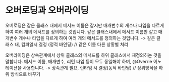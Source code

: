 # 오버로딩과 오버라이딩 

오버로딩은 같은 클래스 내에서 메서드 이름은 같지만 매개변수의 개수나 타입을 다르게 하여 여러 개의 메서드를 정의하는 것입니다.
같은 클래스내에서 메서드 이름만 같고 매개변수 개수나 타입을 다르게 하여 여러 개의 메서드를 정의하는 것입니다.
-> 같은 클래스 내, 컴파일시 결정 (정적 바인딩) // 같은 이름 다른 상황별 처리

오버라이딩은 상속관계에서 상위 클래스의 메서드를 하위 클래스에서 재정의하는 것을 말합니다.
메서드 이름, 매개변수, 리턴 타입 등이 모두 동일해야 하며, @Overrie 어노테이션을 사용합니다.
-> 상속관계 필요, 런타임 시 결정(동적 바인딩) // 상위방식을 하위 방식으로 바꾸기 
